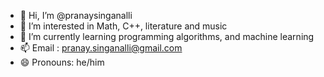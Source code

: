 - 👋 Hi, I’m @pranaysinganalli
- 👀 I’m interested in Math, C++, literature and music
- 🌱 I’m currently learning programming algorithms, and machine learning 
- 📫 Email : pranay.singanalli@gmail.com
- 😄 Pronouns: he/him
<!---
pranaysinganalli/pranaysinganalli is a ✨ special ✨ repository because its `README.md` (this file) appears on your GitHub profile.
You can click the Preview link to take a look at your changes.
--->
